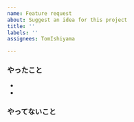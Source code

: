 ```yaml
---
name: Feature request
about: Suggest an idea for this project
title: ''
labels: ''
assignees: TomIshiyama

---
```


### やったこと
- 
- 
### やってないこと
